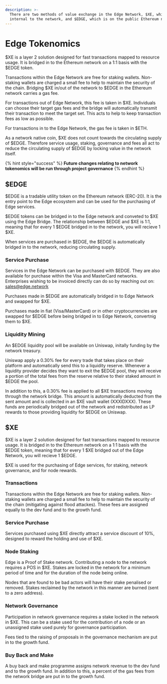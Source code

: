 ```yaml
---
description: >-
  There are two methods of value exchange in the Edge Network, $XE, which is
  internal to the network, and $EDGE, which is on the public Ethereum network.
---
```


# Edge Tokenomics

$XE is a layer 2 solution designed for fast transactions mapped to resource usage. It is bridged in to the Ethereum network on a 1:1 basis with the $EDGE token.

Transactions within the Edge Network are free for staking wallets. Non-staking wallets are charged a small fee to help to maintain the security of the chain. Bridging $XE in/out of the network to $EDGE in the Ethereum network carries a gas fee.

For transactions out of Edge Network, this fee is taken in $XE. Individuals can choose their target gas fees and the bridge will automatically transmit their transaction to meet the target set. This acts to help to keep transaction fees as low as possible.

For transactions in to the Edge Network, the gas fee is taken in $ETH.

As a network native coin, $XE does not count towards the circulating supply of $EDGE. Therefore service usage, staking, governance and fees all act to reduce the circulating supply of $EDGE by locking value in the network itself.

{% hint style="success" %}
**Future changes relating to network tokenomics will be run through project governance**
{% endhint %}

## $EDGE

$EDGE is a tradable utility token on the Ethereum network \(ERC-20\). It is the entry point to the Edge ecosystem and can be used for the purchasing of Edge services.

$EDGE tokens can be bridged in to the Edge network and conveted to $XE using the Edge Bridge. The relationship between $EDGE and $XE is 1:1, meaning that for every 1 $EDGE bridged in to the network, you will recieve 1 $XE.

When services are purchased in $EDGE, the $EDGE is automatically bridged in to the network, reducing circulating supply.

### Service Purchase

Services in the Edge Network can be purchased with $EDGE. They are also available for purchase within the Visa and MasterCard networks. Enterprises wishing to be invoiced directly can do so by reaching out on: [sales@edge.network](mailto:%20sales@edge.network)

Purchases made in $EDGE are automatically bridged in to Edge Network and swapped for $XE.

Purchases made in fiat \(Visa/MasterCard\) or in other cryptocurrencies are swapped for $EDGE before being bridged in to Edge Network, convertnig them to $XE.

### Liquidity Mining

An $EDGE liquidity pool will be available on Uniswap, initally funding by the network treasury.

Uniswap apply a 0.30% fee for every trade that takes place on their platform and automatically send this to a liquidity reserve. Whenever a liquidity provider decides they want to exit the $EDGE pool, they will receive a portion of the total fees from the reserve relative to their staked amount in $EDGE the pool.

In addition to this, a 0.30% fee is applied to all $XE transactions moving through the network bridge. This amount is automatically deducted from the sent amount and is collected in an $XE vault wallet \(XXXIDXXX\). These funds are periodically bridged out of the network and redistributed as LP rewards to those providing liquidity for $EDGE on Uniswap.

## $XE

$XE is a layer 2 solution designed for fast  transactions mapped to resource usage. It is bridged in to the Ethereum network on a 1:1 basis with the $EDGE token, meaning that for every 1 $XE bridged out of the Edge Network, you will recieve 1 $EDGE.

$XE is used for the purchasing of Edge services, for staking, network governance, and for node rewards.

### Transactions

Transactions within the Edge Network are free for staking wallets. Non-staking wallets are charged a small fee to help to maintain the security of the chain \(mitigating against flood attackes\). These fees are assigned equally to the dev fund and to the growth fund.

### Service Purchase

Services purchased using $XE directly attract a service discount of 10%, designed to reward the holding and use of $XE.

### Node Staking

Edge is a Proof of Stake network. Contributing a node to the network requires a POS in $XE. Stakes are locked in the network for a minimum period of time and for the duration of the node being online.

Nodes that are found to be bad actors will have their stake penalised or removed. Stakes reclaimed by the network in this manner are burned \(sent to a zero address\).

### Network Governance

Participation in network governance requires a stake locked in the network in $XE. This can be a stake used for the contribution of a node or an unassigned stake used purely for governance participation.

Fees tied to the raising of proposals in the governance mechanism are put in to the growth fund.

### Buy Back and Make

A buy back and make programme assigns network revenue to the dev fund and to the growth fund. In addition to this, a percent of the gas fees from the network bridge are put in to the growth fund.


